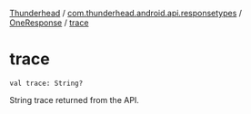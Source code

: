 [Thunderhead](../../index.md) / [com.thunderhead.android.api.responsetypes](../index.md) / [OneResponse](index.md) / [trace](./trace.md)

# trace

`val trace: String?`

String trace returned from the API.

